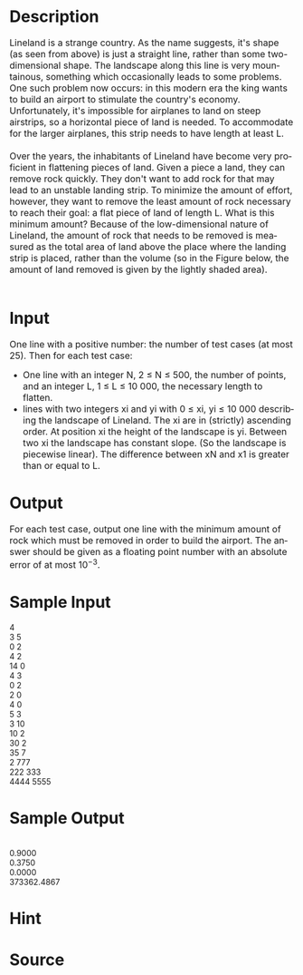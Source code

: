 
# Description

<div class="content"><div class="ptx" lang="en-US"><span style="font-size: medium">Lineland is a strange country. As the name suggests, it&#39;s shape (as seen from above) is just a straight line, rather than some two-dimensional shape. The landscape along this line is very mountainous, something which occasionally leads to some problems. One such problem now occurs: in this modern era the king wants to build an airport to stimulate the country&#39;s economy. Unfortunately, it&#39;s impossible for airplanes to land on steep airstrips, so a horizontal piece of land is needed. To accommodate for the larger airplanes, this strip needs to have length at least L. <br/>
<br/>
Over the years, the inhabitants of Lineland have become very proficient in flattening pieces of land. Given a piece a land, they can remove rock quickly. They don&#39;t want to add rock for that may lead to an unstable landing strip. To minimize the amount of effort, however, they want to remove the least amount of rock necessary to reach their goal: a flat piece of land of length L. What is this minimum amount? Because of the low-dimensional nature of Lineland, the amount of rock that needs to be removed is measured as the total area of land above the place where the landing strip is placed, rather than the volume (so in the Figure below, the amount of land removed is given by the lightly shaded area). <br/>
</span>
<div align="center"><span style="font-size: medium"><img src="/source/bzoj/2583/img/aHR0cDovL3Bvai5vcmcvaW1hZ2VzLzMxMjdfMS5qcGc=.jpg" alt=""/></span></div>
<span style="font-size: medium"><br/>
</span></div>
<p></p></div>

# Input

<div class="content"><div class="ptx" lang="en-US"><span style="font-size: medium">One line with a positive number: the number of test cases (at most 25). Then for each test case: </span>
<ul>
    <li><span style="font-size: medium">One line with an integer N, 2 ≤ N ≤ 500, the number of points, and an integer L, 1 ≤ L ≤ 10 000, the necessary length to flatten. </span></li>
    <li><span style="font-size: medium">lines with two integers xi and yi with 0 ≤ xi, yi ≤ 10 000 describing the landscape of Lineland. The xi are in (strictly) ascending order. At position xi the height of the landscape is yi. Between two xi the landscape has constant slope. (So the landscape is piecewise linear). The difference between xN and x1 is greater than or equal to L.</span></li>
</ul>
</div></div>

# Output

<div class="content"><div class="ptx" lang="en-US"><span style="font-size: medium">For each test case, output one line with the minimum amount of rock which must be removed in order to build the airport. The answer should be given as a floating point number with an absolute error of at most 10<sup>−3</sup>.</span></div></div>

# Sample Input

<div class="content"><span class="sampledata">4<br/>
3 5<br/>
0 2<br/>
4 2<br/>
14 0<br/>
4 3<br/>
0 2<br/>
2 0<br/>
4 0<br/>
5 3<br/>
3 10<br/>
10 2<br/>
30 2<br/>
35 7<br/>
2 777<br/>
222 333<br/>
4444 5555<br/>
</span></div>

# Sample Output

<div class="content"><span class="sampledata"><br/>
0.9000<br/>
0.3750<br/>
0.0000<br/>
373362.4867<br/>
</span></div>

# Hint

<div class="content"><p></p></div>

# Source

<div class="content"><p><a href="problemset.php?search="></a></p></div>

